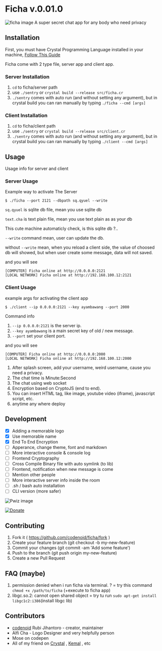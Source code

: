 # Ficha v.0.01.0
![ficha image](https://raw.githubusercontent.com/codenoid/ficha/master/ficha.jpg)
A super secret chat app for any body who need privacy

## Installation
First, you must have Crystal Programming Language installed in your machine, [Follow This Guide](http://jihantoro.net/read/install-crystal-language-on-ubuntu)

Ficha come with 2 type file, server app and client app.
### Server Installation
1. ``cd`` to ficha/server path
2. use ``./sentry`` or ``crystal build --release src/ficha.cr ``
3. `` ./sentry `` comes with auto run (and without setting any argument), but in crystal build you can ran manually by typing `` ./ficha --cmd [args] ``

### Client Installation
1. ``cd`` to ficha/client path
2. use ``./sentry`` or ``crystal build --release src/client.cr ``
3. `` ./sentry `` comes with auto run (and without setting any argument), but in crystal build you can ran manually by typing `` ./client --cmd [args] ``

## Usage
Usage info for server and client

### Server Usage
Example way to activate The Server
```
$ ./ficha --port 2121 --dbpath sq.qyuel --write
```
`` sq.qyuel `` is sqlite db file, mean you use sqlite db

`` text.cha `` is text plain file, mean you use text plain as as your db

This cute machine automaticly check, is this sqlite db ?..

`` --write `` command mean, user can update the db.

without ``--write`` mean, when you reload a client side, the value of choosed db will showed, but when user create some message, data will not saved.

and you will see
```
[COMPUTER] Ficha online at http://0.0.0.0:2121
[LOCAL NETWORK] Ficha online at http://192.168.100.12:2121
```
### Client Usage
example args for activating the client app
```
$ ./client --ip 0.0.0.0:2121 --key ayambawang --port 2000
```
Command info
1. `` --ip 0.0.0.0:2121 `` is the server ip.
2. `` --key ayambawang `` is a main secret key of old / new message.
3. `` --port `` set your client port.

and you will see
```
[COMPUTER] Ficha online at http://0.0.0.0:2000
[LOCAL NETWORK] Ficha online at http://192.168.100.12:2000
```

1. After splash screen, add your username, weird username, cause you need a privacy.
2. The chat time is Minute:Second
3. The chat using web socket
4. Encryption based on CryptoJS (end to end).
5. You can insert HTML tag, like image, youtube video (iframe), javascript script, etc.
6. anytime any where deploy

## Development

- [x] Adding a memorable logo
- [x] Use memorable name
- [x] End To End Encryption
- [ ] Apperance, change theme, font and markdown
- [ ] More interactive console & console log
- [ ] Frontend Cryptography
- [ ] Cross Compile Binary file with auto symlink (to lib)
- [ ] Frontend, notification when new message is come
- [ ] Mention other people
- [ ] More interactive server info inside the room
- [ ] .sh / bash auto installation
- [ ] CLI version (more safer)

![Pwiz image](https://raw.githubusercontent.com/codenoid/ficha/master/pwiz.jpeg)

[![Donate](https://img.shields.io/badge/Donate-PayPal-green.svg)](https://paypal.me/Rulli)

## Contributing

1. Fork it ( https://github.com/codenoid/ficha/fork )
2. Create your feature branch (git checkout -b my-new-feature)
3. Commit your changes (git commit -am 'Add some feature')
4. Push to the branch (git push origin my-new-feature)
5. Create a new Pull Request

## FAQ (maybe)
1. permission denied when i run ficha via terminal. ? = try this command ``chmod +x /path/to/ficha`` (+execute to ficha app)
2. libgc.so.2: cannot open shared object = try tu run `` sudo apt-get install libgc1c2:i386 ``(install libgc lib)

## Contributors

- [codenoid](https://github.com/codenoid) Rubi Jihantoro - creator, maintainer
- Alfi Cha - Logo Designer and very helpfully person
- Mose on codepen
- All of my friend on [Crystal](https://gitter.im/crystal-lang/crystal) , [Kemal](https://gitter.im/sdogruyol/kemal) , etc
